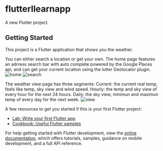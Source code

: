 # flutterllearnapp

A new Flutter project.

## Getting Started

This project is a Flutter application that shows you the weather.

You can either search a location or get your own.
The home page features an adrress search bar with auto complete powered by the Google Places api, and can get your current location using the lutter Geolocator plugin.
![home](https://github.com/user-attachments/assets/279c55ba-08e0-4f32-a262-edc636f56aab)
![search](https://github.com/user-attachments/assets/f7cf7eb7-59c2-4aff-a9c4-51bfd9181bb8)

The weather view page has three segments:
Current: the current real temp, feels like temp, sky view and wind speed.
Hourly: the temp and sky view of every hour for the next 24 hours.
Daily: the sky view, minimun and maximun temp of every day for the next week.
![view](https://github.com/user-attachments/assets/3c4d63a1-00bb-492a-bf41-6d8e3eefd415)

A few resources to get you started if this is your first Flutter project:

- [Lab: Write your first Flutter app](https://docs.flutter.dev/get-started/codelab)
- [Cookbook: Useful Flutter samples](https://docs.flutter.dev/cookbook)

For help getting started with Flutter development, view the
[online documentation](https://docs.flutter.dev/), which offers tutorials,
samples, guidance on mobile development, and a full API reference.
